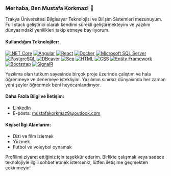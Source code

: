 ### Merhaba, Ben Mustafa Korkmaz! 👋

Trakya Üniversitesi Bilgisayar Teknolojisi ve Bilişim Sistemleri mezunuyum. Full stack geliştirici olarak kendimi sürekli geliştirmekteyim ve yazılım dünyasındaki yenilikleri takip etmeye bayılıyorum.

#### Kullandığım Teknolojiler:

[![.NET Core](https://img.shields.io/badge/.NET%20Core-512BD4?style=for-the-badge&logo=.net&logoColor=white)](https://dotnet.microsoft.com/)
[![Angular](https://img.shields.io/badge/Angular-DD0031?style=for-the-badge&logo=angular&logoColor=white)](https://angular.io/)
[![React](https://img.shields.io/badge/React-61DAFB?style=for-the-badge&logo=react&logoColor=white)](https://reactjs.org/)
[![Docker](https://img.shields.io/badge/Docker-2496ED?style=for-the-badge&logo=docker&logoColor=white)](https://www.docker.com/)
[![Microsoft SQL Server](https://img.shields.io/badge/Microsoft%20SQL%20Server-CC2927?style=for-the-badge&logo=microsoftsqlserver&logoColor=white)](https://www.microsoft.com/en-us/sql-server)
[![PostgreSQL](https://img.shields.io/badge/PostgreSQL-336791?style=for-the-badge&logo=postgresql&logoColor=white)](https://www.postgresql.org/)
[![DBeaver](https://img.shields.io/badge/DBeaver-0064A5?style=for-the-badge&logo=dbeaver&logoColor=white)](https://dbeaver.io/)
[![Seq](https://img.shields.io/badge/Seq-3498DB?style=for-the-badge&logo=seq&logoColor=white)](https://datalust.co/seq)
[![HTML](https://img.shields.io/badge/HTML-E34F26?style=for-the-badge&logo=html5&logoColor=white)](https://developer.mozilla.org/en-US/docs/Web/HTML)
[![CSS](https://img.shields.io/badge/CSS-1572B6?style=for-the-badge&logo=css3&logoColor=white)](https://developer.mozilla.org/en-US/docs/Web/CSS)
[![Entity Framework](https://img.shields.io/badge/Entity%20Framework-512BD4?style=for-the-badge&logo=.net&logoColor=white)](https://docs.microsoft.com/en-us/ef/)
[![Bootstrap](https://img.shields.io/badge/Bootstrap-563D7C?style=for-the-badge&logo=bootstrap&logoColor=white)](https://getbootstrap.com/)
[![SignalR](https://img.shields.io/badge/SignalR-512BD4?style=for-the-badge&logo=signalr&logoColor=white)](https://dotnet.microsoft.com/apps/aspnet/signalr)


Yazılıma olan tutkum sayesinde birçok proje üzerinde çalıştım ve hala öğrenmeye ve denemeye istekliyim. Yazılımın sınırsız dünyasında her zaman yeni şeyler öğrenmek beni heyecanlandırıyor.

#### Daha Fazla Bilgi ve İletişim:

- [LinkedIn](https://linkedin.com/in/mustafakorkmazz)
- E-posta: mustafakorkmaz9@outlook.com

#### Kişisel İlgi Alanlarım:

- Dizi ve film izlemek
- Yüzmek
- Futbol ve voleybol oynamak

Profilimi ziyaret ettiğiniz için teşekkür ederim. Birlikte çalışmak veya sadece teknolojiyle ilgili sohbet etmek isterseniz, lütfen iletişime geçmekten çekinmeyin!


<!--
**mustafakorkmazz498/mustafakorkmazz498** is a ✨ _special_ ✨ repository because its `README.md` (this file) appears on your GitHub profile.

Here are some ideas to get you started:

- 🔭 I’m currently working on ...
- 🌱 I’m currently learning ...
- 👯 I’m looking to collaborate on ...
- 🤔 I’m looking for help with ...
- 💬 Ask me about ...
- 📫 How to reach me: ...
- 😄 Pronouns: ...
- ⚡ Fun fact: ...
-->
